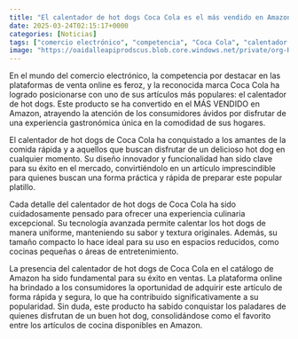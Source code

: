 ```yaml
---
title: "El calentador de hot dogs Coca Cola es el más vendido en Amazon"
date: 2025-03-24T02:15:17+0000
categories: [Noticias]
tags: ["comercio electrónico", "competencia", "Coca Cola", "calentador de hot dogs", "Amazon", "experiencia gastronómica", "comida rápida."]
image: "https://oaidalleapiprodscus.blob.core.windows.net/private/org-HKmKxpuNw3Y88lm4EBrIPq0n/user-ZwiCXOggLL8ZNNKE2g7rXFmV/img-2ujPzUDZIgYYc4T66gjTk41G.png?st=2025-03-24T01%3A15%3A17Z&se=2025-03-24T03%3A15%3A17Z&sp=r&sv=2024-08-04&sr=b&rscd=inline&rsct=image/png&skoid=d505667d-d6c1-4a0a-bac7-5c84a87759f8&sktid=a48cca56-e6da-484e-a814-9c849652bcb3&skt=2025-03-23T05%3A16%3A57Z&ske=2025-03-24T05%3A16%3A57Z&sks=b&skv=2024-08-04&sig=9vcJZ5mygsZBaQd8sz/4LQnYjUqlCnhsc4TihlcSfXQ%3D"
---
```


En el mundo del comercio electrónico, la competencia por destacar en las plataformas de venta online es feroz, y la reconocida marca Coca Cola ha logrado posicionarse con uno de sus artículos más populares: el calentador de hot dogs. Este producto se ha convertido en el MÁS VENDIDO en Amazon, atrayendo la atención de los consumidores ávidos por disfrutar de una experiencia gastronómica única en la comodidad de sus hogares.

El calentador de hot dogs de Coca Cola ha conquistado a los amantes de la comida rápida y a aquellos que buscan disfrutar de un delicioso hot dog en cualquier momento. Su diseño innovador y funcionalidad han sido clave para su éxito en el mercado, convirtiéndolo en un artículo imprescindible para quienes buscan una forma práctica y rápida de preparar este popular platillo.

Cada detalle del calentador de hot dogs de Coca Cola ha sido cuidadosamente pensado para ofrecer una experiencia culinaria excepcional. Su tecnología avanzada permite calentar los hot dogs de manera uniforme, manteniendo su sabor y textura originales. Además, su tamaño compacto lo hace ideal para su uso en espacios reducidos, como cocinas pequeñas o áreas de entretenimiento.

La presencia del calentador de hot dogs de Coca Cola en el catálogo de Amazon ha sido fundamental para su éxito en ventas. La plataforma online ha brindado a los consumidores la oportunidad de adquirir este artículo de forma rápida y segura, lo que ha contribuido significativamente a su popularidad. Sin duda, este producto ha sabido conquistar los paladares de quienes disfrutan de un buen hot dog, consolidándose como el favorito entre los artículos de cocina disponibles en Amazon.
    
